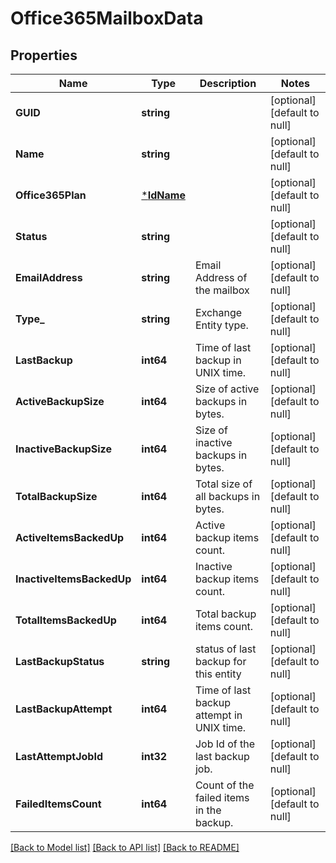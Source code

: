 # Office365MailboxData

## Properties
Name | Type | Description | Notes
------------ | ------------- | ------------- | -------------
**GUID** | **string** |  | [optional] [default to null]
**Name** | **string** |  | [optional] [default to null]
**Office365Plan** | [***IdName**](IdName.md) |  | [optional] [default to null]
**Status** | **string** |  | [optional] [default to null]
**EmailAddress** | **string** | Email Address of the mailbox | [optional] [default to null]
**Type_** | **string** | Exchange Entity type. | [optional] [default to null]
**LastBackup** | **int64** | Time of last backup in UNIX time. | [optional] [default to null]
**ActiveBackupSize** | **int64** | Size of active backups in bytes. | [optional] [default to null]
**InactiveBackupSize** | **int64** | Size of inactive backups in bytes. | [optional] [default to null]
**TotalBackupSize** | **int64** | Total size of all backups in bytes. | [optional] [default to null]
**ActiveItemsBackedUp** | **int64** | Active backup items count. | [optional] [default to null]
**InactiveItemsBackedUp** | **int64** | Inactive backup items count. | [optional] [default to null]
**TotalItemsBackedUp** | **int64** | Total backup items count. | [optional] [default to null]
**LastBackupStatus** | **string** | status of last backup for this entity | [optional] [default to null]
**LastBackupAttempt** | **int64** | Time of last backup attempt in UNIX time. | [optional] [default to null]
**LastAttemptJobId** | **int32** | Job Id of the last backup job. | [optional] [default to null]
**FailedItemsCount** | **int64** | Count of the failed items in the backup. | [optional] [default to null]

[[Back to Model list]](../README.md#documentation-for-models) [[Back to API list]](../README.md#documentation-for-api-endpoints) [[Back to README]](../README.md)

